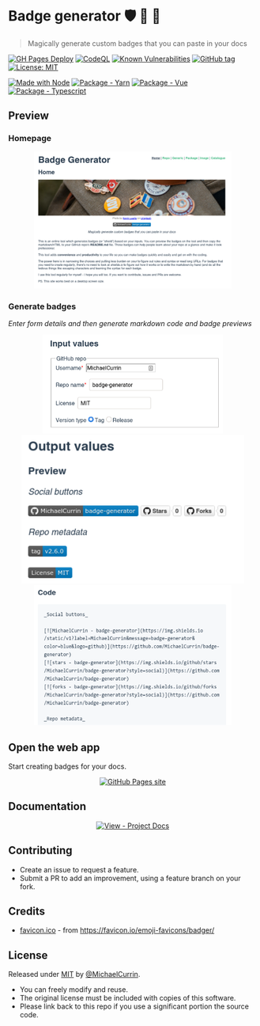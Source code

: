 # Badge generator :shield: :badger: :mage:
> Magically generate custom badges that you can paste in your docs

[![GH Pages Deploy](https://github.com/MichaelCurrin/badge-generator/workflows/GH%20Pages%20Deploy/badge.svg)](https://github.com/MichaelCurrin/badge-generator/actions?query=workflow%3A%22GH+Pages+Deploy%22)
[![CodeQL](https://github.com/MichaelCurrin/badge-generator/workflows/CodeQL/badge.svg)](https://github.com/MichaelCurrin/badge-generator/actions?query=workflow%3ACodeQL)
[![Known Vulnerabilities](https://snyk.io/test/github/MichaelCurrin/badge-generator/badge.svg?targetFile=package.json)](https://snyk.io/test/github/MichaelCurrin/badge-generator?targetFile=package.json)
[![GitHub tag](https://img.shields.io/github/tag/MichaelCurrin/badge-generator)](https://github.com/MichaelCurrin/badge-generator/releases/?include_prereleases&sort=semver)
[![License: MIT](https://img.shields.io/badge/License-MIT-blue)](#license)

[![Made with Node](https://img.shields.io/badge/Node.js->=12-blue?logo=node.js&logoColor=white)](https://nodejs.org)
[![Package - Yarn](https://img.shields.io/badge/Yarn->=1-blue?logo=yarn&logoColor=white)](https://classic.yarnpkg.com)
[![Package - Vue](https://img.shields.io/github/package-json/dependency-version/MichaelCurrin/badge-generator/vue?logo=vue.js)](https://www.npmjs.com/package/vue)
[![Package - Typescript](https://img.shields.io/github/package-json/dependency-version/MichaelCurrin/badge-generator/dev/typescript?logo=typescript&logoColor=white)](https://www.npmjs.com/package/typescript)


## Preview

### Homepage

<div align="center">
    <a href="https://michaelcurrin.github.io/badge-generator/">
        <img src="/docs/_media/homepage.png" alt="Home screenshot" title="Home screenshot" width="400" />
    </a>
</div>

### Generate badges

_Enter form details and then generate markdown code and badge previews_

<!-- It's best to have these each on their own line for readability. -->

<div align="center">
    <a href="https://michaelcurrin.github.io/badge-generator/#/repo">
        <img src="/docs/_media/inputs.png" alt="Home screenshot" title="Inputs screenshot" height="200" />
        <br>
        <img src="/docs/_media/shields.png" alt="Shields screenshot" title="Shields screenshot" height="300" />
        <br>
        <img src="/docs/_media/code.png" alt="Code screenshot" title="Code screenshot" width="400" />
    </a>
</div>


## Open the web app

Start creating badges for your docs.

<div align="center">

[![GitHub Pages site](https://img.shields.io/badge/GitHub_Pages-Badge_Generator-2ea44f?style=for-the-badge)](https://michaelcurrin.github.io/badge-generator/)

</div>


## Documentation

<div align="center">

[![View - Project Docs](https://img.shields.io/badge/View-Project_Docs-blue?style=for-the-badge)](/docs/)

</div>


## Contributing

- Create an issue to request a feature.
- Submit a PR to add an improvement, using a feature branch on your fork.


## Credits

- [favicon.ico](/public/favicon.ico) - from https://favicon.io/emoji-favicons/badger/


## License

Released under [MIT](/LICENSE) by [@MichaelCurrin](https://github.com/MichaelCurrin).

- You can freely modify and reuse.
- The original license must be included with copies of this software.
- Please link back to this repo if you use a significant portion the source code.

